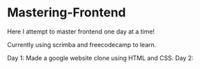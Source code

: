 # Mastering-Frontend
Here I attempt to master frontend one day at a time!

Currently using scrimba and freecodecamp to learn.

Day 1: Made a google website clone using HTML and CSS.
Day 2:
